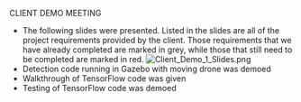 CLIENT DEMO MEETING

* The following slides were presented. Listed in the slides are all of the project requirements provided by the client. Those requirements that we have already completed are marked in grey, while those that still need to be completed are marked in red.
![Client_Demo_1_Slides.png](https://bitbucket.org/repo/jkq4oxG/images/2643628653-Client_Demo_1_Slides.png)
* Detection code running in Gazebo with moving drone was demoed
* Walkthrough of TensorFlow code was given
* Testing of TensorFlow code was demoed